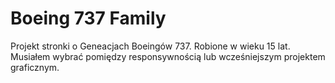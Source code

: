# Boeing 737 Family
 Projekt stronki o Geneacjach Boeingów 737. 
 Robione w wieku 15 lat.
 Musiałem wybrać pomiędzy responsywnością lub wcześniejszym projektem graficznym.
